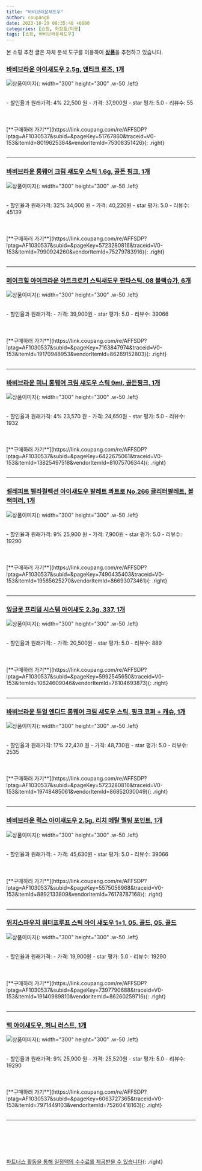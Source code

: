 ```yaml
---
title: "바비브라운섀도우"
author: coupang6
date: 2023-10-29 08:35:48 +0800
categories: [쇼핑, 화장품/미용]
tags: [쇼핑, 바비브라운섀도우]
---
```


본 쇼핑 추천 글은 자체 분석 도구를 이용하여 [**상품**](https://link.coupang.com/a/bao1ui)을 추천하고 있습니다.

### [바비브라운 아이섀도우 2.5g, 앤티크 로즈, 1개](https://link.coupang.com/re/AFFSDP?lptag=AF1030537&subid=&pageKey=51767860&traceid=V0-153&itemId=8019625384&vendorItemId=75308351426)

![상품이미지](https://thumbnail9.coupangcdn.com/thumbnails/remote/230x230ex/image/retail/images/4573782481267719-9b311e3b-876e-468a-8e5e-5c57a143fabf.jpg){: width="300" height="300" .w-50 .left}


<br>
- 할인율과 원래가격: 4%  22,500   원
- 가격: 37,900원
- star 평가: 5.0
- 리뷰수: 55
<br>
<br>
<br>
<br>
[**구매하러 가기**](https://link.coupang.com/re/AFFSDP?lptag=AF1030537&subid=&pageKey=51767860&traceid=V0-153&itemId=8019625384&vendorItemId=75308351426){: .right}
<br>
<br>

---

### [바비브라운 롱웨어 크림 섀도우 스틱 1.6g, 골든 핑크, 1개](https://link.coupang.com/re/AFFSDP?lptag=AF1030537&subid=&pageKey=5723280816&traceid=V0-153&itemId=7990924260&vendorItemId=75279783916)

![상품이미지](https://thumbnail8.coupangcdn.com/thumbnails/remote/230x230ex/image/retail/images/2691058143346614-b645b8cb-f4e2-4765-a917-1f59acdea5d3.jpg){: width="300" height="300" .w-50 .left}


<br>
- 할인율과 원래가격: 32%  34,000   원
- 가격: 40,220원
- star 평가: 5.0
- 리뷰수: 45139
<br>
<br>
<br>
<br>
[**구매하러 가기**](https://link.coupang.com/re/AFFSDP?lptag=AF1030537&subid=&pageKey=5723280816&traceid=V0-153&itemId=7990924260&vendorItemId=75279783916){: .right}
<br>
<br>

---

### [메이크힐 아이크라운 아트크로키 스틱섀도우 판타스틱, 08 블랙슈가, 6개](https://link.coupang.com/re/AFFSDP?lptag=AF1030537&subid=&pageKey=7163847974&traceid=V0-153&itemId=19170948953&vendorItemId=86289152803)

![상품이미지](https://thumbnail6.coupangcdn.com/thumbnails/remote/230x230ex/image/retail/images/b3da28e9-1ff5-4505-a49d-774d081148c24523592373907995987.png){: width="300" height="300" .w-50 .left}


<br>
- 할인율과 원래가격: 
- 가격: 39,900원
- star 평가: 5.0
- 리뷰수: 39066
<br>
<br>
<br>
<br>
[**구매하러 가기**](https://link.coupang.com/re/AFFSDP?lptag=AF1030537&subid=&pageKey=7163847974&traceid=V0-153&itemId=19170948953&vendorItemId=86289152803){: .right}
<br>
<br>

---

### [바비브라운 미니 롱웨어 크림 섀도우 스틱 9ml, 골든핑크, 1개](https://link.coupang.com/re/AFFSDP?lptag=AF1030537&subid=&pageKey=6422675061&traceid=V0-153&itemId=13825497518&vendorItemId=81075706344)

![상품이미지](https://thumbnail10.coupangcdn.com/thumbnails/remote/230x230ex/image/retail/images/2632705674429059-6455290c-e01e-42c3-883b-be063b861d97.jpg){: width="300" height="300" .w-50 .left}


<br>
- 할인율과 원래가격: 4%  23,570   원
- 가격: 24,650원
- star 평가: 5.0
- 리뷰수: 1932
<br>
<br>
<br>
<br>
[**구매하러 가기**](https://link.coupang.com/re/AFFSDP?lptag=AF1030537&subid=&pageKey=6422675061&traceid=V0-153&itemId=13825497518&vendorItemId=81075706344){: .right}
<br>
<br>

---

### [셀레피트 벨라컬렉션 아이섀도우 팔레트 콰트로 No.266 글리터팔레트, 블랙미러, 1개](https://link.coupang.com/re/AFFSDP?lptag=AF1030537&subid=&pageKey=7490435403&traceid=V0-153&itemId=19585625270&vendorItemId=86693073461)

![상품이미지](https://thumbnail10.coupangcdn.com/thumbnails/remote/230x230ex/image/vendor_inventory/38ba/01da74d91acd791def1e5323b93c6a85e598324050835f70562f722db2d3.jpg){: width="300" height="300" .w-50 .left}


<br>
- 할인율과 원래가격: 9%  25,900   원
- 가격: 7,900원
- star 평가: 5.0
- 리뷰수: 19290
<br>
<br>
<br>
<br>
[**구매하러 가기**](https://link.coupang.com/re/AFFSDP?lptag=AF1030537&subid=&pageKey=7490435403&traceid=V0-153&itemId=19585625270&vendorItemId=86693073461){: .right}
<br>
<br>

---

### [잉글롯 프리덤 시스템 아이섀도 2.3g, 337, 1개](https://link.coupang.com/re/AFFSDP?lptag=AF1030537&subid=&pageKey=5992545650&traceid=V0-153&itemId=10824609046&vendorItemId=78104693873)

![상품이미지](https://thumbnail6.coupangcdn.com/thumbnails/remote/230x230ex/image/retail/images/1417321972981559-a437dc2e-7908-4ce6-8c57-a9895cd49937.jpg){: width="300" height="300" .w-50 .left}


<br>
- 할인율과 원래가격: 
- 가격: 20,500원
- star 평가: 5.0
- 리뷰수: 889
<br>
<br>
<br>
<br>
[**구매하러 가기**](https://link.coupang.com/re/AFFSDP?lptag=AF1030537&subid=&pageKey=5992545650&traceid=V0-153&itemId=10824609046&vendorItemId=78104693873){: .right}
<br>
<br>

---

### [바비브라운 듀얼 엔디드 롱웨어 크림 섀도우 스틱, 핑크 코퍼  + 캐슈, 1개](https://link.coupang.com/re/AFFSDP?lptag=AF1030537&subid=&pageKey=5723280816&traceid=V0-153&itemId=19748485061&vendorItemId=86852030049)

![상품이미지](https://thumbnail8.coupangcdn.com/thumbnails/remote/230x230ex/image/retail/images/2023/08/11/18/0/2e55bba8-534b-4bbe-8114-3ba98836ffde.jpg){: width="300" height="300" .w-50 .left}


<br>
- 할인율과 원래가격: 17%  22,430   원
- 가격: 48,730원
- star 평가: 5.0
- 리뷰수: 2535
<br>
<br>
<br>
<br>
[**구매하러 가기**](https://link.coupang.com/re/AFFSDP?lptag=AF1030537&subid=&pageKey=5723280816&traceid=V0-153&itemId=19748485061&vendorItemId=86852030049){: .right}
<br>
<br>

---

### [바비브라운 럭스 아이섀도우 2.5g, 리치 메탈 멜팅 포인트, 1개](https://link.coupang.com/re/AFFSDP?lptag=AF1030537&subid=&pageKey=5575056968&traceid=V0-153&itemId=8892133809&vendorItemId=76178787168)

![상품이미지](https://thumbnail6.coupangcdn.com/thumbnails/remote/230x230ex/image/retail/images/3935379071452277-536a798b-1e67-4ec4-a835-15f285431347.jpg){: width="300" height="300" .w-50 .left}


<br>
- 할인율과 원래가격: 
- 가격: 45,630원
- star 평가: 5.0
- 리뷰수: 39066
<br>
<br>
<br>
<br>
[**구매하러 가기**](https://link.coupang.com/re/AFFSDP?lptag=AF1030537&subid=&pageKey=5575056968&traceid=V0-153&itemId=8892133809&vendorItemId=76178787168){: .right}
<br>
<br>

---

### [위치스파우치 워터프루프 스틱 아이 섀도우 1+1, 05. 골드, 05. 골드](https://link.coupang.com/re/AFFSDP?lptag=AF1030537&subid=&pageKey=7397790688&traceid=V0-153&itemId=19140989810&vendorItemId=86260259716)

![상품이미지](https://thumbnail6.coupangcdn.com/thumbnails/remote/230x230ex/image/vendor_inventory/2831/64af33ac4dfe07f49eec54cd8bbc233242ce5a8f6cf44d0476096e1f3c9a.jpg){: width="300" height="300" .w-50 .left}


<br>
- 할인율과 원래가격: 
- 가격: 19,900원
- star 평가: 5.0
- 리뷰수: 19290
<br>
<br>
<br>
<br>
[**구매하러 가기**](https://link.coupang.com/re/AFFSDP?lptag=AF1030537&subid=&pageKey=7397790688&traceid=V0-153&itemId=19140989810&vendorItemId=86260259716){: .right}
<br>
<br>

---

### [맥 아이섀도우, 허니 러스트, 1개](https://link.coupang.com/re/AFFSDP?lptag=AF1030537&subid=&pageKey=6063727365&traceid=V0-153&itemId=7971449103&vendorItemId=75260418163)

![상품이미지](https://thumbnail10.coupangcdn.com/thumbnails/remote/230x230ex/image/retail/images/1183963703450109-fe9d3da9-180a-4d37-858c-234d604e0aa7.png){: width="300" height="300" .w-50 .left}


<br>
- 할인율과 원래가격: 9%  25,900   원
- 가격: 25,520원
- star 평가: 5.0
- 리뷰수: 19290
<br>
<br>
<br>
<br>
[**구매하러 가기**](https://link.coupang.com/re/AFFSDP?lptag=AF1030537&subid=&pageKey=6063727365&traceid=V0-153&itemId=7971449103&vendorItemId=75260418163){: .right}
<br>
<br>

---
<br><br><br><br><br> [파트너스 활동을 통해 일정액의 수수료를 제공받을 수 있습니다](https://link.coupang.com/a/bao1ui){: .right}